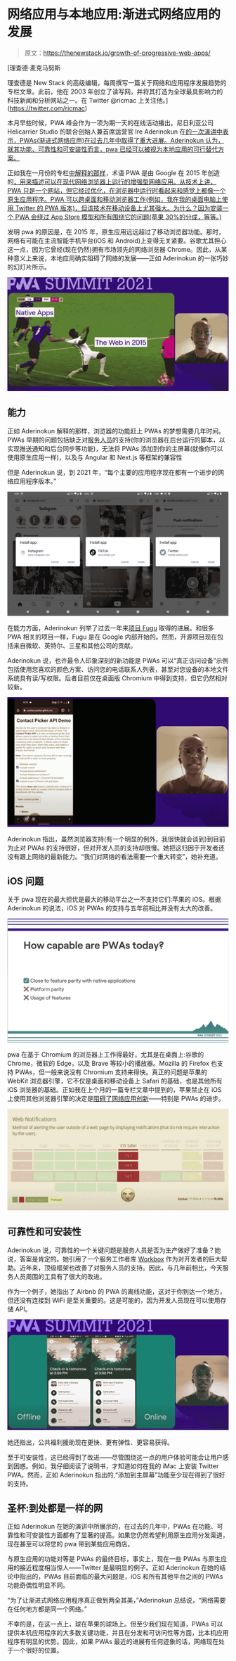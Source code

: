 # 网络应用与本地应用:渐进式网络应用的发展

> 原文：<https://thenewstack.io/growth-of-progressive-web-apps/>

[](https://twitter.com/ricmac)

 [理查德·麦克马努斯

理查德是 New Stack 的高级编辑，每周撰写一篇关于网络和应用程序发展趋势的专栏文章。此前，他在 2003 年创立了读写网，并将其打造为全球最具影响力的科技新闻和分析网站之一。在 Twitter @ricmac 上关注他。](https://twitter.com/ricmac) [](https://twitter.com/ricmac)

本月早些时候，PWA 峰会作为一项为期一天的在线活动播出。尼日利亚公司 Helicarrier Studio 的联合创始人兼首席运营官 Ire Aderinokun 在[的一次演讲中表示，PWAs(渐进式网络应用)在过去几年中取得了重大进展。Aderinokun 认为，就其功能、可靠性和可安装性而言，pwa 已经可以被视为本地应用的可行替代方案。](https://www.youtube.com/watch?v=qbh_u2hvIjg&t=880s)

正如我在一月份的专栏[中解释的那样](https://thenewstack.io/was-parler-really-a-progressive-web-app/)，术语 PWA 是由 Google 在 2015 年创造的[，用来描述可以在现代网络浏览器上运行的增强型网络应用。从技术上讲，PWA 只是一个网站，但它经过优化，在浏览器中运行时看起来和感觉上都像一个原生应用程序。PWA 可以跨桌面和移动浏览器工作(例如，我在我的桌面电脑上使用 Twitter 的 PWA 版本)，但该技术在移动设备上尤其强大。为什么？因为安装一个 PWA 会绕过 App Store 模型和所有围绕它的问题(苹果 30%的分成，等等。)](https://developers.google.com/web/updates/2015/12/getting-started-pwa)

发明 pwa 的原因是，在 2015 年，原生应用远远超过了移动浏览器功能。那时，网络有可能在主流智能手机平台(iOS 和 Android)上变得无关紧要。谷歌尤其担心这一点，因为它曾经(现在仍然)拥有市场领先的网络浏览器 Chrome。因此，从某种意义上来说，本地应用确实阻碍了网络的发展——正如 Aderinokun 的一张巧妙的幻灯片所示。

[![](img/57393852df7bbcdfd6c8c67483b8a6ce.png)](https://cdn.thenewstack.io/media/2021/10/c3ad241a-pwa_2015.jpg)

## 能力

正如 Aderinokun 解释的那样，浏览器的功能赶上 PWAs 的梦想需要几年时间。PWAs 早期的问题包括缺乏对[服务人员](https://developers.google.com/web/fundamentals/primers/service-workers)的支持(你的浏览器在后台运行的脚本，以实现推送通知和后台同步等功能)，无法将 PWAs 添加到你的主屏幕(就像你可以使用原生应用一样)，以及与 Angular 和 Next.js 等框架的兼容性

但是 Aderinokun 说，到 2021 年，“每个主要的应用程序现在都有一个进步的网络应用程序版本。”

[![](img/92c3584b3dd5e8a46748b32df325a5cc.png)](https://cdn.thenewstack.io/media/2021/10/a2eaea7f-pwa_bigapps.jpg)

在能力方面，Aderinokun 列举了过去一年来[项目 Fugu](https://www.chromium.org/teams/web-capabilities-fugu) 取得的进展。和很多 PWA 相关的项目一样，Fugu 是在 Google 内部开始的。然而，开源项目现在包括来自微软、英特尔、三星和其他公司的贡献。

Aderinokun 说，也许最令人印象深刻的新功能是 PWAs 可以“真正访问设备”示例包括使用您喜欢的颜色方案、访问您的电话联系人列表，甚至对您设备的本地文件系统具有读/写权限。后者目前仅在桌面版 Chromium 中得到支持，但它仍然相对较新。

[![](img/38c4b9a1f7799427924fca46d64a2b08.png)](https://cdn.thenewstack.io/media/2021/10/7c0009e7-pwa_contactpicker.jpg)

Aderinokun 指出，虽然浏览器支持(有一个明显的例外，我很快就会谈到)到目前为止对 PWAs 的支持很好，但对开发人员的支持却很慢。她把这归因于开发者还没有跟上网络的最新能力。“我们对网络的看法需要一个重大转变”，她补充道。

## iOS 问题

关于 pwa 现在的最大担忧是最大的移动平台之一不支持它们:苹果的 iOS。根据 Aderinokun 的说法，iOS 对 PWAs 的支持与五年前相比并没有太大的改善。

[![](img/04c3761bbfab83ecb2a57e19cd7f562b.png)](https://cdn.thenewstack.io/media/2021/10/b17f8326-pwa_capable.jpg)

pwa 在基于 Chromium 的浏览器上工作得最好，尤其是在桌面上:谷歌的 Chrome，微软的 Edge，以及 Brave 等较小的播放器。Mozilla 的 Firefox 也支持 PWAs，但一般来说没有 Chromium 支持来得快。真正的问题是苹果的 WebKit 浏览器引擎，它不仅是桌面和移动设备上 Safari 的基础，也是其他所有 iOS 浏览器的基础。正如我在上个月的一篇专栏文章中提到的，苹果禁止在 iOS 上使用其他浏览器引擎的决定是[阻碍了网络应用创新](https://thenewstack.io/apples-browser-engine-ban-is-holding-back-web-app-innovation/)——特别是 PWAs 的进步。

[![](img/28f89c72c9d7cf272ceaf2f3abe34b42.png)](https://cdn.thenewstack.io/media/2021/10/fe241e00-web_notifications2.jpg)

## 可靠性和可安装性

Aderinokun 说，可靠性的一个关键问题是服务人员是否为生产做好了准备？她说，答案是肯定的。她引用了一个服务工作者库 [Workbox](https://developers.google.com/web/tools/workbox) 作为对开发者的巨大帮助。近年来，顶级框架也改善了对服务人员的支持。因此，与几年前相比，今天服务人员周围的工具有了很大的改进。

作为一个例子，她指出了 Airbnb 的 PWA 的离线功能，这对于你到达一个地方，但还没有连接到 WiFi 是至关重要的。这是可能的，因为开发人员现在可以使用存储 API。

[![](img/cd57144ec6e4acf753c31d434ae34c6f.png)](https://cdn.thenewstack.io/media/2021/10/1843eb5a-pwa_offline.jpg)

她还指出，公共福利援助现在更快、更有弹性、更容易获得。

至于可安装性，这已经得到了改进——尽管围绕这一点的用户体验可能会让用户感到困惑。例如，我仔细阅读了说明书，才知道如何在我的 iMac 上安装 Twitter PWA。然而，正如 Aderinokun 指出的,“添加到主屏幕”功能至少现在得到了很好的支持。

## 圣杯:到处都是一样的网

正如 Aderinokun 在她的演讲中所展示的，在过去的几年中，PWAs 在功能、可靠性和可安装性方面都有了显著的提高。如果您仍然希望利用原生应用分发渠道，现在甚至可以将您的 pwa 带到某些应用商店。

与原生应用的功能对等是 PWAs 的最终目标，事实上，现在一些 PWAs 与原生应用的接近程度相当惊人——Twitter 是最明显的例子。正如 Aderinokun 在她的结论中指出的，PWAs 目前面临的最大问题是，iOS 和所有其他平台之间的 PWAs 功能奇偶性明显不同。

“为了让渐进式网络应用程序真正做到两全其美，”Aderinokun 总结说，“网络需要在任何地方都是同一个网络。”

不幸的是，在这一点上，球在苹果的球场上。但至少我们现在知道，PWAs 可以提供本机应用程序的大多数关键功能，并且在分发和可访问性等方面，比本机应用程序有明显的优势。因此，如果 PWAs 最近的进展有任何迹象的话，网络现在处于一个很好的位置。

<svg xmlns:xlink="http://www.w3.org/1999/xlink" viewBox="0 0 68 31" version="1.1"><title>Group</title> <desc>Created with Sketch.</desc></svg>